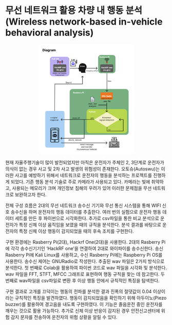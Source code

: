# 무선 네트워크 활용 차량 내 행동 분석 <br> (Wireless network-based in-vehicle behavioral analysis)
<p align="center"><img width="60%" src="/readmepic/diagram.png"/></p>

 현재 자율주행기술이 많이 발전되었지만 아직은 운전자가 주체인 2, 3단계로 운전자가 의식이 없는 경우 사고 및 2차 사고 발생의 위험성이 존재한다. 오토슈(Autoswu)는 이러한 사고를 예방하기 위해서 네트워크로 운전자의 행동을 분석하는 프로젝트를 진행하게 되었다. 기존 행동 분석 기술로 주로 카메라가 사용되고 있다. 카메라는 빛에 취약하고, 사용되는 메모리가 크며 개인정보 침해의 우려가 있어 이러한 문제점을 무선 네트워크로 보완하고자 한다.
 
  전체 구성 흐름은 2대의 무선 네트워크 송수신 기기와 무선 통신 시스템을 통해 WIFI 신호 송수신을 하며 운전자의 행동 데이터를 추출한다. 여러 번의 실험으로 운전자 행동 데이터 세트를 만든 후 파이썬으로 시각화한다. 추가로 csv파일을 통한 비교 분석으로 운전자가 특정 신체 이상 움직임을 보였을 때의 규칙을 분석한다. 분석 결과를 바탕으로 운전자의 특정 신체 이상 행동이 감지되었을 때의 후속 조치를 구현한다.
  
  구현 환경에는 Rasberry Pi(2대), Hackrf One(2대)을 사용한다. 2대의 Rasberry Pi에 각각 송수신기기인 ‘HackRF one’을 연결하여 2대로 와이파이를 송수신한다. 송신 Rasberry Pi에 Kali Linux를 사용하고, 수신 Rasberry Pi에는 Raspberry Pi OS를 사용한다. 송수신 제어는 GNURadio로 작성한다. 추출된 wav 파일은 2가지 방식으로 분석한다. 첫 번째로 Colab을 활용하여 파이썬 코드로 wav 파일을 시각화 및 분석한다. wav 파일을 FFT, STFT, MFCC 그래프로 표현하여 행동 규칙을 찾는 데 참고한다. 두 번째로 wav파일을 csv파일로 변환 후 이상 행동 안에서 규칙적인 특징을 탐색한다. 
  
  구현 결과로 고개를 끄덕이는 행동의 전파를 분석한 결과 진폭의 절댓값이 0.04 이상이라는 규칙적인 특징을 발견하였다. 행동이 감지되었음을 확인하기 위해 아두이노(Piezo buzzer)를 활용하여 경고음을 내도록 구현하였다. 이 기능은 졸음운전 중인 운전자를 깨우는 것으로 활용 가능하다. 추가로 신체 이상 반응이 감지된 경우 안전신고센터에 위험 감지 문자를 전송하여 운전자의 위험 상황을 알릴 수 있다.
